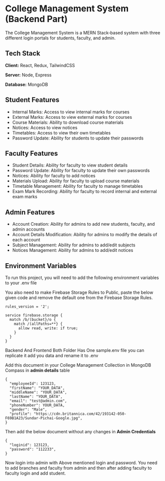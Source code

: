 
# College Management System (Backend Part)

The College Management System is a MERN Stack-based system with three different login portals for students, faculty, and admin.

## Tech Stack

**Client:** React, Redux, TailwindCSS

**Server:** Node, Express

**Database:** MongoDB

## Student Features

- Internal Marks: Access to view internal marks for courses
- External Marks: Access to view external marks for courses
- Course Materials: Ability to download course materials
- Notices: Access to view notices
- Timetables: Access to view their own timetables
- Password Update: Ability for students to update their passwords

## Faculty Features

- Student Details: Ability for faculty to view student details
- Password Update: Ability for faculty to update their own passwords
- Notices: Ability for faculty to add notices
- Materials Upload: Ability for faculty to upload course materials
- Timetable Management: Ability for faculty to manage timetables
- Exam Mark Recording: Ability for faculty to record internal and external exam marks

## Admin Features

- Account Creation: Ability for admins to add new students, faculty, and admin accounts
- Account Details Modification: Ability for admins to modify the details of each account
- Subject Management: Ability for admins to add/edit subjects
- Notices Management: Ability for admins to add/edit notices
## Environment Variables

To run this project, you will need to add the following environment variables to your .env file

You also need to make Firebase Storage Rules to Public, paste the below given code and remove the default one from the Firebase Storage Rules.

```
rules_version = '2';

service firebase.storage { 
  match /b/(bucket}/o { 
    match /(allPaths=**} {
      allow read, write: if true;
    }
  }
}
```

Backend And Frontend Both Folder Has One sample.env file you can replicate it add you data and rename it to .env

Add this document in your College Management Collection in MongoDB Compass in **admin details** table

```
{
  "employeeId": 123123,
  "firstName": "YOUR_DATA",
  "middleName": "YOUR_DATA",
  "lastName": "YOUR_DATA",
  "email": "test@admin.com",
  "phoneNumber": YOUR_DATA,
  "gender": "Male",
  "profile": "https://cdn.britannica.com/42/193142-050-F69B1A23/Sundar-Pichai-Google.jpg",
} 
```

Then add the below document without any changes in **Admin Credentials**

```
{
  "loginid": 123123,
  "password": "112233",
}
```

Now login into admin with Above mentioned login and password. You need to add branches and faculty from admin and then after adding faculty to faculty login and add student.



